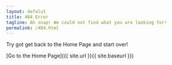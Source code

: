 ```yaml
---
layout: defalut
title: 404 Error
tagline: Ah snap! We could not find what you are looking for!
permalink: /404.html
---
```


Try got get back to the Home Page and start over!

[Go to the Home Page]({{ site.url }}{{ site.baseurl }})
